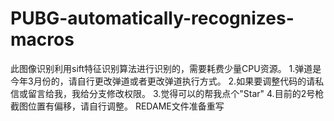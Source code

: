 # PUBG-automatically-recognizes-macros
此图像识别利用sift特征识别算法进行识别的，需要耗费少量CPU资源。
1.弹道是今年3月份的，请自行更改弹道或者更改弹道执行方式。
2.如果要调整代码的请私信或留言给我，我给分支修改权限。
3.觉得可以的帮我点个"Star" 
4.目前的2号枪截图位置有偏移，请自行调整。
REDAME文件准备重写
